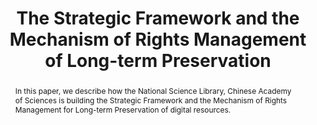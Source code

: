 ---
abstract: In this paper, we describe how the National Science Library, Chinese Academy
  of Sciences is building the Strategic Framework and the Mechanism of Rights Management
  for Long-term Preservation of digital resources.
creators:
- Gaolei, Yin
- Yan, Zhao
date: null
document_url: https://services.phaidra.univie.ac.at/api/object/o:429588/download
grand_parent: iPRES
institutions: []
keywords:
- long-term preservation
- strategic framework
- mechanism of rights management
landing_page_url: https://phaidra.univie.ac.at/o:429588
language: eng
layout: publication
license: CC BY 4.0 International
notes_url: null
parent: iPRES 2015
publication_type: paper
size: 458564
slides_url: null
source_name: iPRES
stream_url: null
title: The Strategic Framework and the Mechanism of Rights Management of Long-term
  Preservation
year: 2015
---